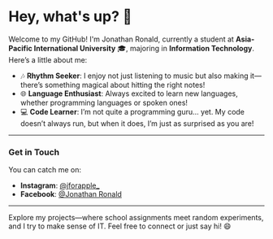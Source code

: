 # Hey, what's up? 👋

Welcome to my GitHub! I'm Jonathan Ronald, currently a student at **Asia-Pacific International University** 🎓, majoring in **Information Technology**. Here’s a little about me:

- 🎶 **Rhythm Seeker**: I enjoy not just listening to music but also making it—there’s something magical about hitting the right notes!
- 🌐 **Language Enthusiast**: Always excited to learn new languages, whether programming languages or spoken ones!
- 💻 **Code Learner**: I’m not quite a programming guru… yet. My code doesn’t always run, but when it does, I’m just as surprised as you are!

---

### Get in Touch

You can catch me on:
- **Instagram**: [@jforapple_](https://www.instagram.com/jforapple_/)
- **Facebook**: [@Jonathan Ronald](https://www.facebook.com/jonathan.tambanie.3/)

---

Explore my projects—where school assignments meet random experiments, and I try to make sense of IT. Feel free to connect or just say hi! 😄

